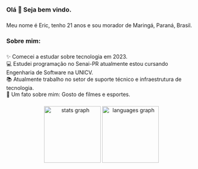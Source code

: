 <h3 align="left">Olá 👋 Seja bem vindo.</h3>

###

<p align="left">Meu nome é Eric, tenho 21 anos e sou morador de Maringá, Paraná, Brasil.</p>

###

<h3 align="left">Sobre mim:</h3>

###

<p align="left">✨ Comecei a estudar sobre tecnologia em 2023.<br>💻 Estudei programação no Senai-PR atualmente estou cursando Engenharia de Software na UNICV.<br>📚 Atualmente trabalho no setor de suporte técnico e infraestrutura de tecnologia.<br>🎲 Um fato sobre mim: Gosto de filmes e esportes.</p>

###

<h3 align="left"></h3>

###

<div align="left">
</div>

###

<div align="center">
  <img src="https://github-readme-stats.vercel.app/api?username=Ericao327&hide_title=false&hide_rank=false&show_icons=true&include_all_commits=true&count_private=true&disable_animations=false&theme=dracula&locale=en&hide_border=false&order=1" height="150" alt="stats graph"  />
  <img src="https://github-readme-stats.vercel.app/api/top-langs?username=Ericao327&locale=en&hide_title=false&layout=compact&card_width=320&langs_count=5&theme=dracula&hide_border=false&order=2" height="150" alt="languages graph"  />
</div>

###
